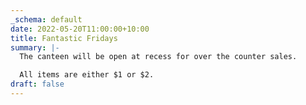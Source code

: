 ```yaml
---
_schema: default
date: 2022-05-20T11:00:00+10:00
title: Fantastic Fridays
summary: |-
  The canteen will be open at recess for over the counter sales.

  All items are either $1 or $2.
draft: false
---
```

